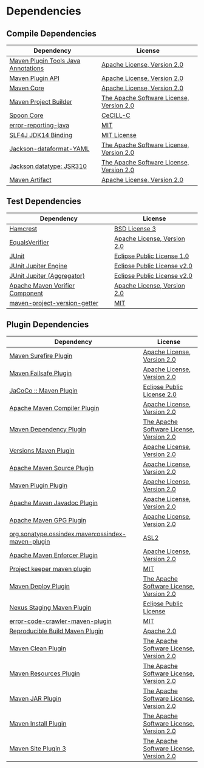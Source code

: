 <!-- @formatter:off -->
# Dependencies

## Compile Dependencies

| Dependency                               | License                                       |
| ---------------------------------------- | --------------------------------------------- |
| [Maven Plugin Tools Java Annotations][0] | [Apache License, Version 2.0][1]              |
| [Maven Plugin API][2]                    | [Apache License, Version 2.0][1]              |
| [Maven Core][4]                          | [Apache License, Version 2.0][1]              |
| [Maven Project Builder][6]               | [The Apache Software License, Version 2.0][7] |
| [Spoon Core][8]                          | [CeCILL-C][9]                                 |
| [error-reporting-java][10]               | [MIT][11]                                     |
| [SLF4J JDK14 Binding][12]                | [MIT License][13]                             |
| [Jackson-dataformat-YAML][14]            | [The Apache Software License, Version 2.0][7] |
| [Jackson datatype: JSR310][16]           | [The Apache Software License, Version 2.0][7] |
| [Maven Artifact][18]                     | [Apache License, Version 2.0][1]              |

## Test Dependencies

| Dependency                            | License                           |
| ------------------------------------- | --------------------------------- |
| [Hamcrest][20]                        | [BSD License 3][21]               |
| [EqualsVerifier][22]                  | [Apache License, Version 2.0][7]  |
| [JUnit][24]                           | [Eclipse Public License 1.0][25]  |
| [JUnit Jupiter Engine][26]            | [Eclipse Public License v2.0][27] |
| [JUnit Jupiter (Aggregator)][26]      | [Eclipse Public License v2.0][27] |
| [Apache Maven Verifier Component][30] | [Apache License, Version 2.0][1]  |
| [maven-project-version-getter][32]    | [MIT][11]                         |

## Plugin Dependencies

| Dependency                                              | License                                       |
| ------------------------------------------------------- | --------------------------------------------- |
| [Maven Surefire Plugin][34]                             | [Apache License, Version 2.0][1]              |
| [Maven Failsafe Plugin][36]                             | [Apache License, Version 2.0][1]              |
| [JaCoCo :: Maven Plugin][38]                            | [Eclipse Public License 2.0][39]              |
| [Apache Maven Compiler Plugin][40]                      | [Apache License, Version 2.0][1]              |
| [Maven Dependency Plugin][42]                           | [The Apache Software License, Version 2.0][7] |
| [Versions Maven Plugin][44]                             | [Apache License, Version 2.0][1]              |
| [Apache Maven Source Plugin][46]                        | [Apache License, Version 2.0][1]              |
| [Maven Plugin Plugin][48]                               | [Apache License, Version 2.0][1]              |
| [Apache Maven Javadoc Plugin][50]                       | [Apache License, Version 2.0][1]              |
| [Apache Maven GPG Plugin][52]                           | [Apache License, Version 2.0][7]              |
| [org.sonatype.ossindex.maven:ossindex-maven-plugin][54] | [ASL2][7]                                     |
| [Apache Maven Enforcer Plugin][56]                      | [Apache License, Version 2.0][1]              |
| [Project keeper maven plugin][58]                       | [MIT][11]                                     |
| [Maven Deploy Plugin][60]                               | [The Apache Software License, Version 2.0][7] |
| [Nexus Staging Maven Plugin][62]                        | [Eclipse Public License][25]                  |
| [error-code-crawler-maven-plugin][64]                   | [MIT][11]                                     |
| [Reproducible Build Maven Plugin][66]                   | [Apache 2.0][7]                               |
| [Maven Clean Plugin][68]                                | [The Apache Software License, Version 2.0][7] |
| [Maven Resources Plugin][70]                            | [The Apache Software License, Version 2.0][7] |
| [Maven JAR Plugin][72]                                  | [The Apache Software License, Version 2.0][7] |
| [Maven Install Plugin][74]                              | [The Apache Software License, Version 2.0][7] |
| [Maven Site Plugin 3][76]                               | [The Apache Software License, Version 2.0][7] |

[38]: https://www.eclemma.org/jacoco/index.html
[58]: https://github.com/exasol/project-keeper-maven-plugin
[10]: https://github.com/exasol/error-reporting-java
[7]: http://www.apache.org/licenses/LICENSE-2.0.txt
[34]: https://maven.apache.org/surefire/maven-surefire-plugin/
[62]: http://www.sonatype.com/public-parent/nexus-maven-plugins/nexus-staging/nexus-staging-maven-plugin/
[16]: https://github.com/FasterXML/jackson-modules-java8/
[68]: http://maven.apache.org/plugins/maven-clean-plugin/
[30]: https://maven.apache.org/shared/maven-verifier/
[11]: https://opensource.org/licenses/MIT
[36]: https://maven.apache.org/surefire/maven-failsafe-plugin/
[6]: http://maven.apache.org/
[18]: https://maven.apache.org/ref/3.6.3/maven-artifact/
[32]: https://github.com/exasol/maven-project-version-getter
[42]: http://maven.apache.org/plugins/maven-dependency-plugin/
[44]: http://www.mojohaus.org/versions-maven-plugin/
[21]: http://opensource.org/licenses/BSD-3-Clause
[40]: https://maven.apache.org/plugins/maven-compiler-plugin/
[52]: http://maven.apache.org/plugins/maven-gpg-plugin/
[24]: http://junit.org
[39]: https://www.eclipse.org/legal/epl-2.0/
[25]: http://www.eclipse.org/legal/epl-v10.html
[2]: https://maven.apache.org/ref/3.6.3/maven-plugin-api/
[4]: https://maven.apache.org/ref/3.6.3/maven-core/
[66]: http://zlika.github.io/reproducible-build-maven-plugin
[72]: http://maven.apache.org/plugins/maven-jar-plugin/
[13]: http://www.opensource.org/licenses/mit-license.php
[1]: https://www.apache.org/licenses/LICENSE-2.0.txt
[56]: https://maven.apache.org/enforcer/maven-enforcer-plugin/
[27]: https://www.eclipse.org/legal/epl-v20.html
[14]: https://github.com/FasterXML/jackson-dataformats-text
[74]: http://maven.apache.org/plugins/maven-install-plugin/
[26]: https://junit.org/junit5/
[54]: https://sonatype.github.io/ossindex-maven/maven-plugin/
[48]: https://maven.apache.org/plugin-tools/maven-plugin-plugin
[8]: http://spoon.gforge.inria.fr/
[22]: http://www.jqno.nl/equalsverifier
[46]: https://maven.apache.org/plugins/maven-source-plugin/
[20]: http://hamcrest.org/JavaHamcrest/
[12]: http://www.slf4j.org
[60]: http://maven.apache.org/plugins/maven-deploy-plugin/
[76]: http://maven.apache.org/plugins/maven-site-plugin/
[70]: http://maven.apache.org/plugins/maven-resources-plugin/
[0]: https://maven.apache.org/plugin-tools/maven-plugin-annotations
[50]: https://maven.apache.org/plugins/maven-javadoc-plugin/
[64]: https://github.com/exasol/error-code-crawler-maven-plugin
[9]: http://cecill.info/licences/Licence_CeCILL-C_V1-en.txt
